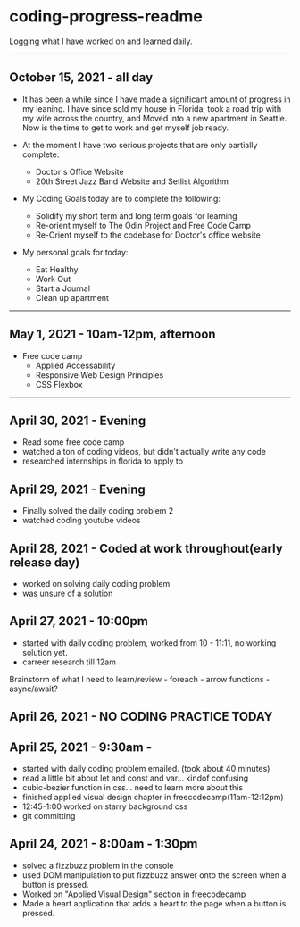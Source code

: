 # coding-progress-readme
Logging what I have worked on and learned daily.

-----------------------------------------------------------------------------------------------------------------------------------------------------------------------------------
## October 15, 2021 - all day
  - It has been a while since I have made a significant amount of progress in my leaning. I have since sold my house in Florida, took a road trip with my wife across the country, and Moved into a new apartment in Seattle. Now is the time to get to work and get myself job ready. 
  - At the moment I have two serious projects that are only partially complete:
      - Doctor's Office Website
      - 20th Street Jazz Band Website and Setlist Algorithm
 
  - My Coding Goals today are to complete the following:
      - Solidify my short term and long term goals for learning
      - Re-orient myself to The Odin Project and Free Code Camp
      - Re-Orient myself to the codebase for Doctor's office website

  - My personal goals for today:
      - Eat Healthy
      - Work Out
      - Start a Journal
      - Clean up apartment 
      
-----------------------------------------------------------------------------------------------------------------------------------------------------------------------------------
## May 1, 2021 - 10am-12pm, afternoon
  - Free code camp
      - Applied Accessability
      - Responsive Web Design Principles
      - CSS Flexbox
-----------------------------------------------------------------------------------------------------------------------------------------------------------------------------------
## April 30, 2021 - Evening
  - Read some free code camp
  - watched a ton of coding videos, but didn't actually write any code
  - researched internships in florida to apply to

## April 29, 2021 - Evening
  - Finally solved the daily coding problem 2
  - watched coding youtube videos

## April 28, 2021 - Coded at work throughout(early release day)
  - worked on solving daily coding problem
  - was unsure of a solution

## April 27, 2021 - 10:00pm
  - started with daily coding problem, worked from 10 - 11:11, no working solution yet.
  - carreer research till 12am

  Brainstorm of what I need to learn/review
    - foreach
    - arrow functions
    - async/await?
 


## April 26, 2021 - NO CODING PRACTICE TODAY

## April 25, 2021 - 9:30am -
  - started with daily coding problem emailed. (took about 40 minutes)
  - read a little bit about let and const and var... kindof confusing
  - cubic-bezier function in css... need to learn more about this
  - finished applied visual design chapter in freecodecamp(11am-12:12pm)
  - 12:45-1:00 worked on starry background css
  - git committing

## April 24, 2021 - 8:00am - 1:30pm
  - solved a fizzbuzz problem in the console
  - used DOM manipulation to put fizzbuzz answer onto the screen when a button is pressed.
  - Worked on "Applied Visual Design" section in freecodecamp
  - Made a heart application that adds a heart to the page when a button is pressed.
  
